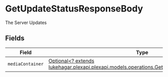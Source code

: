 # GetUpdateStatusResponseBody

The Server Updates


## Fields

| Field                                                                                                                                                     | Type                                                                                                                                                      | Required                                                                                                                                                  | Description                                                                                                                                               |
| --------------------------------------------------------------------------------------------------------------------------------------------------------- | --------------------------------------------------------------------------------------------------------------------------------------------------------- | --------------------------------------------------------------------------------------------------------------------------------------------------------- | --------------------------------------------------------------------------------------------------------------------------------------------------------- |
| `mediaContainer`                                                                                                                                          | [Optional<? extends lukehagar.plexapi.plexapi.models.operations.GetUpdateStatusMediaContainer>](../../models/operations/GetUpdateStatusMediaContainer.md) | :heavy_minus_sign:                                                                                                                                        | N/A                                                                                                                                                       |